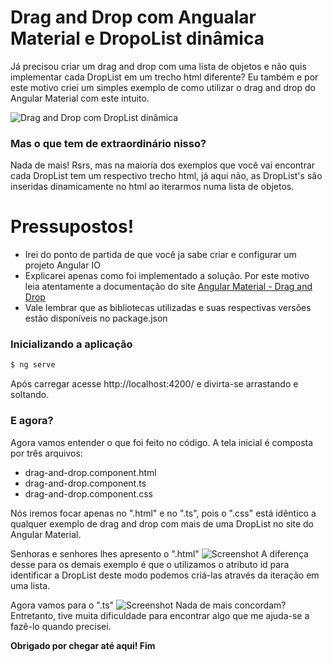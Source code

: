 # Drag and Drop com Angualar Material e DropoList dinâmica
Já precisou criar um drag and drop com uma lista de objetos e não quis implementar cada DropList em um trecho html diferente?
Eu também e por este motivo criei um simples exemplo de como utilizar o drag and drop do Angular Material com este intuito.

![Drag and Drop com DropList dinâmica](https://github.com/arthur-lima-dev/mat-drag-and-drop-example/blob/master/doc/drag-and-drop.gif)

### Mas o que tem de extraordinário nisso?
Nada de mais! Rsrs, mas na maioría dos exemplos que você vai encontrar cada DropList tem um respectivo trecho html, já aqui não, as DropList's são inseridas dinamicamente no html ao iterarmos numa lista de objetos.

# Pressupostos!
  - Irei do ponto de partida de que você ja sabe criar e configurar um projeto Angular IO
  - Explicarei apenas como foi implementado a solução. Por este motivo leia atentamente a documentação do site [Angular Material - Drag and Drop](https://material.angular.io/cdk/drag-drop/overview)
  - Vale lembrar que as bibliotecas utilizadas e suas respectivas versões estão disponíveis no package.json

### Inicializando a aplicação 
```sh
$ ng serve
```
Após carregar acesse http://localhost:4200/ e divirta-se arrastando e soltando.

### E agora?
Agora vamos entender o que foi feito no código.
A tela inicial é composta por três arquivos:
 - drag-and-drop.component.html
 - drag-and-drop.component.ts
 - drag-and-drop.component.css
 
Nós iremos focar apenas no ".html" e no ".ts", pois o ".css" está idêntico a qualquer exemplo de drag and drop com mais de uma DropList no site do Angular Material.

Senhoras e senhores lhes apresento o ".html"
![Screenshot](https://github.com/arthur-lima-dev/mat-drag-and-drop-example/blob/master/doc/drag-and-drop.html.jpg)
A diferença desse para os demais exemplo é que o utilizamos o atributo id para identificar a DropList deste modo podemos criá-las através da iteração em uma lista.

Agora vamos para o ".ts"
![Screenshot](https://github.com/arthur-lima-dev/mat-drag-and-drop-example/blob/master/doc/drag-and-drop.ts.jpg)
Nada de mais concordam? Entretanto, tive muita dificuldade para encontrar algo que me ajuda-se a fazê-lo quando precisei.


**Obrigado por chegar até aqui! Fim**

